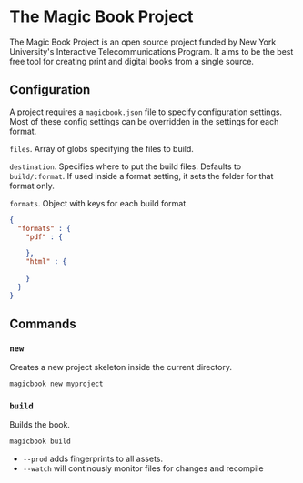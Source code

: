 # The Magic Book Project

The Magic Book Project is an open source project funded by New York University's Interactive Telecommunications Program. It aims to be the best free tool for creating print and digital books from a single source.

## Configuration

A project requires a `magicbook.json` file to specify configuration settings. Most of these config settings can be overridden in the settings for each format.

`files`. Array of globs specifying the files to build.

`destination`. Specifies where to put the build files. Defaults to `build/:format`. If used inside a format setting, it sets the folder for that format only.

`formats`. Object with keys for each build format.

```json
{
  "formats" : {
    "pdf" : {

    },
    "html" : {
      
    }
  }
}
```


## Commands

### `new`

Creates a new project skeleton inside the current directory.

```bash
magicbook new myproject
```

### `build`

Builds the book.

```bash
magicbook build
```

- `--prod` adds fingerprints to all assets.
- `--watch` will continously monitor files for changes and recompile
